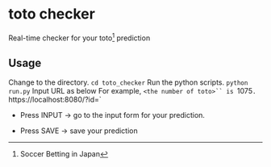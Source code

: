 # toto checker
Real-time checker for your toto[^1] prediction
[^1]: Soccer Betting in Japan

## Usage
Change to the directory.
`cd toto_checker`
Run the python scripts.
`python run.py`
Input URL as below
For example, `<the number of toto>`` is `1075`.
`https://localhost:8080/?id=<the number of toto>`

- Press INPUT
-> go to the input form for your prediction.

- Press SAVE
-> save your prediction
